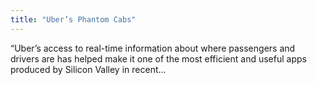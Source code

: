```yaml
---
title: "Uber’s Phantom Cabs"
---
```


“Uber’s access to real-time information about where passengers and drivers are has helped make it one of the most efficient and useful apps produced by Silicon Valley in recent...

